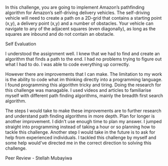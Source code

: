 In this challenge, you are going to implement Amazon’s pathfinding algorithm for Amazon’s self-driving delivery vehicles. The self-driving vehicle will need to create a path on a 2D-grid that contains a starting point (x,y), a delivery point (x,y) and a number of obstacles. Your vehicle can navigate to any of the adjacent squares (even diagonally), as long as the squares are inbound and do not contain an obstacle.

Self Evaluation

I understood the assignment well. I knew that we had to find and create an algorithm that finds a path to the end. I had no problems trying to figure out what I had to do. I was able to code everything up correctly. 

However there are improvements that I can make. The limitation to my work is the ability to code what im thinking directly into a programming language. I found programming this algorithm tricky and tiring. Doing the research for this challenge was managable. I used videos and articles to familiarise myself with different path finding algorithms, mainly the breadth first search algorithm.

The steps I would take to make these improvements are to further research and understand path finding algorithms in more depth. Plan for longer is another improvement. I didn't use enough time to plan my answer. I jumped straight into programming instead of taking a hour or so planning how to tackle this challenge. Another step I would take in the future is to ask for help from experienced individuals. I tackled this challenge by myself and some help would've directed me in the correct direction to solving this challenge.

Peer Review - Stellah Mubayiwa



